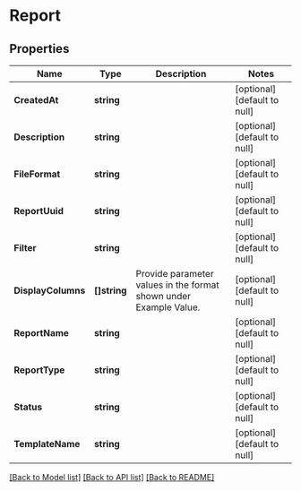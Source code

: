 # Report

## Properties
Name | Type | Description | Notes
------------ | ------------- | ------------- | -------------
**CreatedAt** | **string** |  | [optional] [default to null]
**Description** | **string** |  | [optional] [default to null]
**FileFormat** | **string** |  | [optional] [default to null]
**ReportUuid** | **string** |  | [optional] [default to null]
**Filter** | **string** |  | [optional] [default to null]
**DisplayColumns** | **[]string** | Provide parameter values in the format shown under Example Value. | [optional] [default to null]
**ReportName** | **string** |  | [optional] [default to null]
**ReportType** | **string** |  | [optional] [default to null]
**Status** | **string** |  | [optional] [default to null]
**TemplateName** | **string** |  | [optional] [default to null]

[[Back to Model list]](../README.md#documentation-for-models) [[Back to API list]](../README.md#documentation-for-api-endpoints) [[Back to README]](../README.md)

